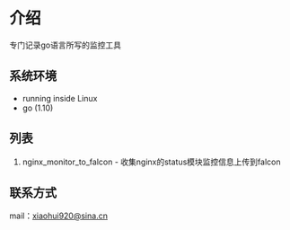 # 介绍

专门记录go语言所写的监控工具

## 系统环境
 
- running inside Linux
- go (1.10)

## 列表
1. nginx_monitor_to_falcon - 收集nginx的status模块监控信息上传到falcon

## 联系方式

mail：xiaohui920@sina.cn
